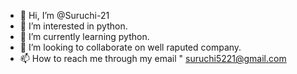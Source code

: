 - 👋 Hi, I’m @Suruchi-21
- 👀 I’m interested in python.
- 🌱 I’m currently learning python.
- 💞️ I’m looking to collaborate on well raputed company.
- 📫 How to reach me through my email " suruchi5221@gmail.com

<!---
Suruchi-21/Suruchi-21 is a ✨ special ✨ repository because its `README.md` (this file) appears on your GitHub profile.
You can click the Preview link to take a look at your changes.
--->
